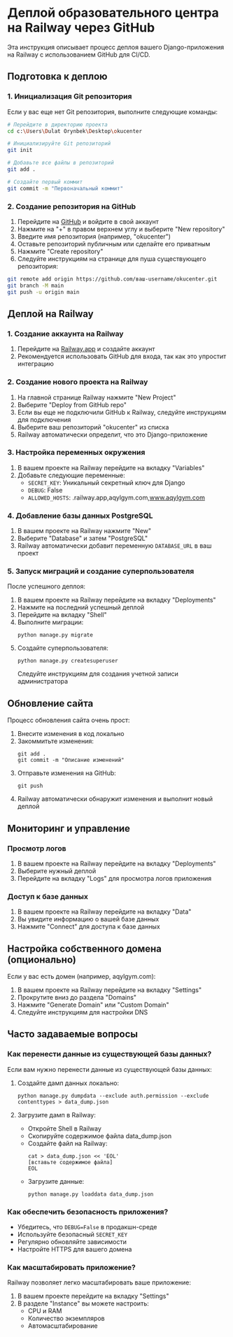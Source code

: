 # Деплой образовательного центра на Railway через GitHub

Эта инструкция описывает процесс деплоя вашего Django-приложения на Railway с использованием GitHub для CI/CD.

## Подготовка к деплою

### 1. Инициализация Git репозитория

Если у вас еще нет Git репозитория, выполните следующие команды:

```bash
# Перейдите в директорию проекта
cd c:\Users\Dulat Orynbek\Desktop\okucenter

# Инициализируйте Git репозиторий
git init

# Добавьте все файлы в репозиторий
git add .

# Создайте первый коммит
git commit -m "Первоначальный коммит"
```

### 2. Создание репозитория на GitHub

1. Перейдите на [GitHub](https://github.com/) и войдите в свой аккаунт
2. Нажмите на "+" в правом верхнем углу и выберите "New repository"
3. Введите имя репозитория (например, "okucenter")
4. Оставьте репозиторий публичным или сделайте его приватным
5. Нажмите "Create repository"
6. Следуйте инструкциям на странице для пуша существующего репозитория:

```bash
git remote add origin https://github.com/ваш-username/okucenter.git
git branch -M main
git push -u origin main
```

## Деплой на Railway

### 1. Создание аккаунта на Railway

1. Перейдите на [Railway.app](https://railway.app/) и создайте аккаунт
2. Рекомендуется использовать GitHub для входа, так как это упростит интеграцию

### 2. Создание нового проекта на Railway

1. На главной странице Railway нажмите "New Project"
2. Выберите "Deploy from GitHub repo"
3. Если вы еще не подключили GitHub к Railway, следуйте инструкциям для подключения
4. Выберите ваш репозиторий "okucenter" из списка
5. Railway автоматически определит, что это Django-приложение

### 3. Настройка переменных окружения

1. В вашем проекте на Railway перейдите на вкладку "Variables"
2. Добавьте следующие переменные:
   - `SECRET_KEY`: Уникальный секретный ключ для Django
   - `DEBUG`: False
   - `ALLOWED_HOSTS`: .railway.app,aqylgym.com,www.aqylgym.com

### 4. Добавление базы данных PostgreSQL

1. В вашем проекте на Railway нажмите "New"
2. Выберите "Database" и затем "PostgreSQL"
3. Railway автоматически добавит переменную `DATABASE_URL` в ваш проект

### 5. Запуск миграций и создание суперпользователя

После успешного деплоя:

1. В вашем проекте на Railway перейдите на вкладку "Deployments"
2. Нажмите на последний успешный деплой
3. Перейдите на вкладку "Shell"
4. Выполните миграции:
   ```
   python manage.py migrate
   ```
5. Создайте суперпользователя:
   ```
   python manage.py createsuperuser
   ```
   Следуйте инструкциям для создания учетной записи администратора

## Обновление сайта

Процесс обновления сайта очень прост:

1. Внесите изменения в код локально
2. Закоммитьте изменения:
   ```
   git add .
   git commit -m "Описание изменений"
   ```
3. Отправьте изменения на GitHub:
   ```
   git push
   ```
4. Railway автоматически обнаружит изменения и выполнит новый деплой

## Мониторинг и управление

### Просмотр логов

1. В вашем проекте на Railway перейдите на вкладку "Deployments"
2. Выберите нужный деплой
3. Перейдите на вкладку "Logs" для просмотра логов приложения

### Доступ к базе данных

1. В вашем проекте на Railway перейдите на вкладку "Data"
2. Вы увидите информацию о вашей базе данных
3. Нажмите "Connect" для доступа к базе данных

## Настройка собственного домена (опционально)

Если у вас есть домен (например, aqylgym.com):

1. В вашем проекте на Railway перейдите на вкладку "Settings"
2. Прокрутите вниз до раздела "Domains"
3. Нажмите "Generate Domain" или "Custom Domain"
4. Следуйте инструкциям для настройки DNS

## Часто задаваемые вопросы

### Как перенести данные из существующей базы данных?

Если вам нужно перенести данные из существующей базы данных:

1. Создайте дамп данных локально:
   ```
   python manage.py dumpdata --exclude auth.permission --exclude contenttypes > data_dump.json
   ```

2. Загрузите дамп в Railway:
   - Откройте Shell в Railway
   - Скопируйте содержимое файла data_dump.json
   - Создайте файл на Railway:
     ```
     cat > data_dump.json << 'EOL'
     [вставьте содержимое файла]
     EOL
     ```
   - Загрузите данные:
     ```
     python manage.py loaddata data_dump.json
     ```

### Как обеспечить безопасность приложения?

- Убедитесь, что `DEBUG=False` в продакшн-среде
- Используйте безопасный `SECRET_KEY`
- Регулярно обновляйте зависимости
- Настройте HTTPS для вашего домена

### Как масштабировать приложение?

Railway позволяет легко масштабировать ваше приложение:

1. В вашем проекте перейдите на вкладку "Settings"
2. В разделе "Instance" вы можете настроить:
   - CPU и RAM
   - Количество экземпляров
   - Автомасштабирование
